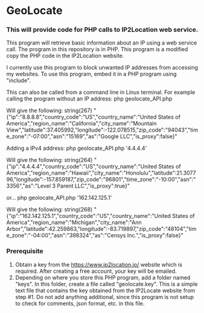 # GeoLocate

### This will provide code for PHP calls to IP2Location web service.

This program will retrieve basic information about an IP using a web service call. The program in this repository is in PHP. This program is a modified copy the PHP code in the IP2Location website.  

I currently use this program to block unwanted IP addresses from accessing my websites. To use this program, embed it in a PHP program using "include".

This can also be called from a command line in Linux terminal. For example calling the program without an IP address:
php geolocate_API.php

Will give the following:
string(267) "{"ip":"8.8.8.8","country_code":"US","country_name":"United States of America","region_name":"California","city_name":"Mountain View","latitude":37.405992,"longitude":-122.078515,"zip_code":"94043","time_zone":"-07:00","asn":"15169","as":"Google LLC","is_proxy":false}"


Adding a IPv4 address:
php geolocate_API.php '4.4.4.4'

Will give the following:
string(264) "{"ip":"4.4.4.4","country_code":"US","country_name":"United States of America","region_name":"Hawaii","city_name":"Honolulu","latitude":21.307796,"longitude":-157.859187,"zip_code":"96801","time_zone":"-10:00","asn":"3356","as":"Level 3 Parent LLC","is_proxy":true}"


or...
php geolocate_API.php '162.142.125.1'

Will give the following:
string(268) "{"ip":"162.142.125.1","country_code":"US","country_name":"United States of America","region_name":"Michigan","city_name":"Ann Arbor","latitude":42.259863,"longitude":-83.719897,"zip_code":"48104","time_zone":"-04:00","asn":"398324","as":"Censys Inc.","is_proxy":false}"


### Prerequisite

1. Obtain a key from the https://www.ip2location.io/ website which is required. After creating a free account, your key will be emailed.
2. Depending on where you store this PHP program, add a folder named "keys". In this folder, create a file called "geolocate.key". This is a simple text file that contains the key obtained from the IP2Locate website from step #1. Do not add anything additional, since this program is not setup to check for comments, json format, etc. in this file.
